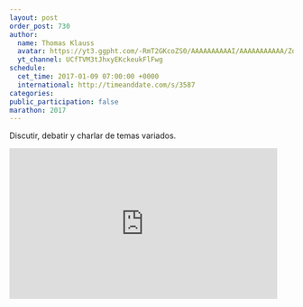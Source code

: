 ```yaml
---
layout: post
order_post: 730
author:
  name: Thomas Klauss
  avatar: https://yt3.ggpht.com/-RmT2GKcoZS0/AAAAAAAAAAI/AAAAAAAAAAA/Zqd0OElb99Q/s88-c-k-no/photo.jpg
  yt_channel: UCfTVM3tJhxyEKckeukFlFwg
schedule:
  cet_time: 2017-01-09 07:00:00 +0000
  international: http://timeanddate.com/s/3587
categories:
public_participation: false
marathon: 2017
---
```

Discutir, debatir y charlar de temas variados.

<iframe width="475" height="267" src="https://www.youtube.com/embed/OXDeq0v-S4Y" frameborder="0" allowfullscreen></iframe>
